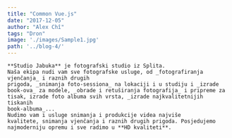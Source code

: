 ```yaml
---
title: "Common Vue.js"
date: "2017-12-05"
author: "Alex Chî"
tags: "Dron"
image: './images/Sample1.jpg'
path: '../blog-4/'
---
```

    **Studio Jabuka** je fotografski studio iz Splita.
    Naša ekipa nudi vam sve fotografske usluge, od _fotografiranja vjenčanja_ i raznih drugih
    prigoda, _snimanja foto-sessiona_ na lokaciji i u studiju i _izrade
    book-ova_ za modele, _obrade i retuširanja fotografija_ i pripreme za
    tisak, izrade foto albuma svih vrsta, _izrade najkvalitetnijih tiskanih
    book-albuma_...
    Nudimo vam i usluge snimanja i produkcije videa najviše
    kvalitete, snimanja vjenčanja i raznih drugih prigoda. Posjedujemo
    najmoderniju opremu i sve radimo u **HD kvaliteti**.